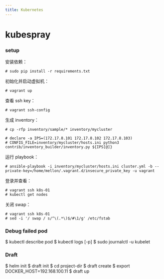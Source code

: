```yaml
---
title: Kubernetes
---
```


kubespray
=========

### setup

安装依赖：

    # sudo pip install -r requirements.txt

初始化并启动虚拟机：

    # vagrant up

查看 ssh key：

    # vagrant ssh-config

生成 inventory：

    # cp -rfp inventory/sample/* inventory/mycluster

    # declare -a IPS=(172.17.8.101 172.17.8.102 172.17.8.103)
    # CONFIG_FILE=inventory/mycluster/hosts.ini python3 contrib/inventory_builder/inventory.py ${IPS[@]}

运行 playbook：

    # ansible-playbook -i inventory/mycluster/hosts.ini cluster.yml -b --private-key=/home/mellon/.vagrant.d/insecure_private_key -u vagrant

登录并查看：

    # vagrant ssh k8s-01
    # kubectl get nodes

关闭 swap：

    # vagrant ssh k8s-01
    # sed -i '/ swap / s/^\(.*\)$/#\1/g' /etc/fstab


### Debug failed pod

  $ kubectl describe pod <pod-name>
  $ kubectl logs <pod-name> [-p]
  $ sudo journalctl -u kubelet


### Draft

  $ helm init
  $ draft init
  $ cd project-dir
  $ draft create
  $ export DOCKER_HOST=192.168.100.11
  $ draft up
